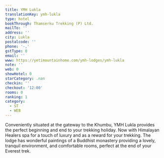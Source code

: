 ```yaml
---
title: YMH Lukla
translationKey: ymh-lukla
type: hotel
bookThrough: Thamserku Trekking (P) Ltd.
mailTo: ''
address: ''
city: Lukla
postalcode: ''
phone: '-,'
gstType: 0
email: ''
www: https://yetimountainhome.com/ymh-lodges/ymh-lukla
note: ''
web: 0
showHotel: 0
starCategory: .nan
checkin: ''
checkout: '12:00'
rooms: 0
ranking: 1
category:
  - ST
  - WEB
---
```





Conveniently situated at the gateway to the Khumbu, YMH Lukla provides the perfect beginning and end to your trekking holiday. Now with Himalayan Healers spa for a touch of luxury and as a reward for your trekking. The lodge has wonderful paintings of a Buddhist monastery providing a lovely, tranquil environment, and comfortable rooms, perfect at the end of your Everest trek.